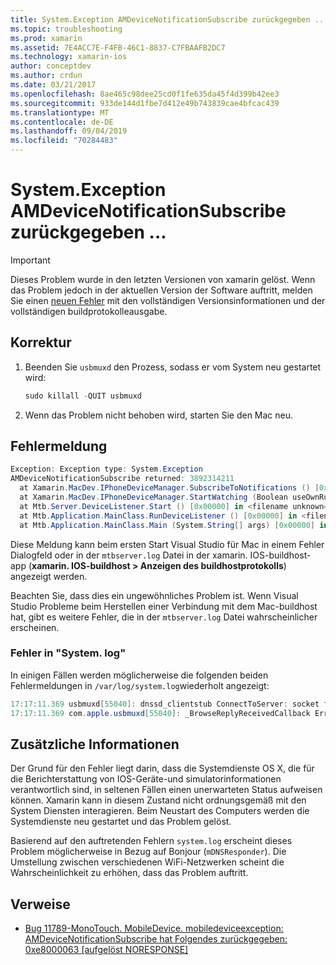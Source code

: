 ```yaml
---
title: System.Exception AMDeviceNotificationSubscribe zurückgegeben ...
ms.topic: troubleshooting
ms.prod: xamarin
ms.assetid: 7E4ACC7E-F4FB-46C1-8837-C7FBAAFB2DC7
ms.technology: xamarin-ios
author: conceptdev
ms.author: crdun
ms.date: 03/21/2017
ms.openlocfilehash: 8ae465c98dee25cd0f1fe635da45f4d399b42ee3
ms.sourcegitcommit: 933de144d1fbe7d412e49b743839cae4bfcac439
ms.translationtype: MT
ms.contentlocale: de-DE
ms.lasthandoff: 09/04/2019
ms.locfileid: "70284483"
---
```

# <a name="systemexception-amdevicenotificationsubscribe-returned-"></a>System.Exception AMDeviceNotificationSubscribe zurückgegeben ...

> [!IMPORTANT]
> Dieses Problem wurde in den letzten Versionen von xamarin gelöst. Wenn das Problem jedoch in der aktuellen Version der Software auftritt, melden Sie einen [neuen Fehler](~/cross-platform/troubleshooting/questions/howto-file-bug.md) mit den vollständigen Versionsinformationen und der vollständigen buildprotokolleausgabe.


## <a name="fix"></a>Korrektur

1. Beenden Sie `usbmuxd` den Prozess, sodass er vom System neu gestartet wird:

    ```csharp
    sudo killall -QUIT usbmuxd
    ```

2. Wenn das Problem nicht behoben wird, starten Sie den Mac neu.

## <a name="error-message"></a>Fehlermeldung

```csharp
Exception: Exception type: System.Exception
AMDeviceNotificationSubscribe returned: 3892314211
  at Xamarin.MacDev.IPhoneDeviceManager.SubscribeToNotifications () [0x00000] in <filename unknown="">:0
  at Xamarin.MacDev.IPhoneDeviceManager.StartWatching (Boolean useOwnRunloop) [0x00000] in <filename unknown="">:0
  at Mtb.Server.DeviceListener.Start () [0x00000] in <filename unknown="">:0
  at Mtb.Application.MainClass.RunDeviceListener () [0x00000] in <filename unknown="">:0
  at Mtb.Application.MainClass.Main (System.String[] args) [0x00000] in <filename unknown="">:0
```

Diese Meldung kann beim ersten Start Visual Studio für Mac in einem Fehler Dialogfeld oder in der `mtbserver.log` Datei in der xamarin. IOS-buildhost-app (**xamarin. IOS-buildhost > Anzeigen des buildhostprotokolls**) angezeigt werden.

Beachten Sie, dass dies ein ungewöhnliches Problem ist. Wenn Visual Studio Probleme beim Herstellen einer Verbindung mit dem Mac-buildhost hat, gibt es weitere Fehler, die in der `mtbserver.log` Datei wahrscheinlicher erscheinen.

### <a name="errors-in-systemlog"></a>Fehler in "System. log"

In einigen Fällen werden möglicherweise die folgenden beiden Fehlermeldungen in `/var/log/system.log`wiederholt angezeigt:

```csharp
17:17:11.369 usbmuxd[55040]: dnssd_clientstub ConnectToServer: socket failed 24 Too many open files
17:17:11.369 com.apple.usbmuxd[55040]: _BrowseReplyReceivedCallback Error doing DNSServiceResolve(): -65539
```

## <a name="additional-information"></a>Zusätzliche Informationen

Der Grund für den Fehler liegt darin, dass die Systemdienste OS X, die für die Berichterstattung von IOS-Geräte-und simulatorinformationen verantwortlich sind, in seltenen Fällen einen unerwarteten Status aufweisen können. Xamarin kann in diesem Zustand nicht ordnungsgemäß mit den System Diensten interagieren. Beim Neustart des Computers werden die Systemdienste neu gestartet und das Problem gelöst.

Basierend auf den auftretenden Fehlern `system.log` erscheint dieses Problem möglicherweise in Bezug auf Bonjour (`mDNSResponder`). Die Umstellung zwischen verschiedenen WiFi-Netzwerken scheint die Wahrscheinlichkeit zu erhöhen, dass das Problem auftritt.

## <a name="references"></a>Verweise

* [Bug 11789-MonoTouch. MobileDevice. mobiledeviceexception: AMDeviceNotificationSubscribe hat Folgendes zurückgegeben: 0xe8000063 [aufgelöst NORESPONSE]](https://bugzilla.xamarin.com/show_bug.cgi?id=11789)
